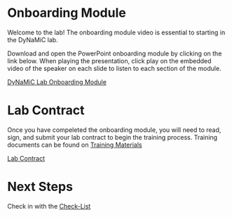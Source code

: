 # Onboarding Module 

Welcome to the lab! The onboarding module video is essential to starting in the DyNaMiC lab. 

Download and open the PowerPoint onboarding module by clicking on the link below. When playing the presentation, click play on the embedded video of the speaker on each slide to listen to each section of the module.

[DyNaMiC Lab Onboarding Module](docs/Onboarding%20Module%20v4.pptx)

# Lab Contract 

Once you have compeleted the onboarding module, you will need to read, sign, and submit your lab contract to begin the training process. Training documents can be found on [Training Materials](team.md)

[Lab Contract](docs/pdf/DyNaMiC_Lab_Contract.pdf)

# Next Steps 

Check in with the [Check-List](welcome.md)